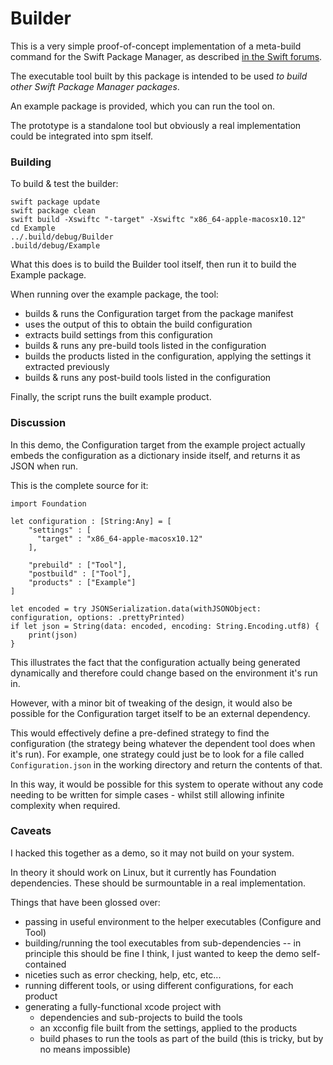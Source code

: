 # Builder

This is a very simple proof-of-concept implementation of a meta-build command for the Swift Package Manager, as described [in the Swift forums](https://forums.swift.org/t/spm-static-dependencies/10152/35?u=samdeane).

The executable tool built by this package is intended to be used _to build other Swift Package Manager packages_.

An example package is provided, which you can run the tool on.

The prototype is a standalone tool but obviously a real implementation could be integrated into spm itself.

### Building 

To build & test the builder:

```
swift package update
swift package clean
swift build -Xswiftc "-target" -Xswiftc "x86_64-apple-macosx10.12"
cd Example
../.build/debug/Builder
.build/debug/Example
```

What this does is to build the Builder tool itself, then run it to build the Example package.

When running over the example package, the tool:

- builds & runs the Configuration target from the package manifest
- uses the output of this to obtain the build configuration
- extracts build settings from this configuration
- builds & runs any pre-build tools listed in the configuration
- builds the products listed in the configuration, applying the settings it extracted previously
- builds & runs any post-build tools listed in the configuration

Finally, the script runs the built example product.

### Discussion

In this demo, the Configuration target from the example project actually embeds the configuration as a dictionary inside itself, and returns it as JSON when run.

This is the complete source for it:

```
import Foundation

let configuration : [String:Any] = [
    "settings" : [
      "target" : "x86_64-apple-macosx10.12"
    ],

    "prebuild" : ["Tool"],
    "postbuild" : ["Tool"],
    "products" : ["Example"]
]

let encoded = try JSONSerialization.data(withJSONObject: configuration, options: .prettyPrinted)
if let json = String(data: encoded, encoding: String.Encoding.utf8) {
    print(json)
}
```

This illustrates the fact that the configuration actually being generated dynamically and therefore could change based on the environment it's run in.

However, with a minor bit of tweaking of the design, it would also be possible for the Configuration target itself to be an external dependency.

This would effectively define a pre-defined strategy to find the configuration (the strategy being whatever the dependent tool does when it's run). For example, one strategy could just be to look for a file called `Configuration.json` in the working directory and return the contents of that.

In this way, it would be possible for this system to operate without any code needing to be written for simple cases - whilst still allowing infinite complexity when required.



### Caveats

I hacked this together as a demo, so it may not build on your system.

In theory it should work on Linux, but it currently has Foundation dependencies. These should be surmountable in a real implementation.

Things that have been glossed over:

- passing in useful environment to the helper executables (Configure and Tool)
- building/running the tool executables from sub-dependencies -- in principle this should be fine I think, I just wanted to keep the demo self-contained
- niceties such as error checking, help, etc, etc...
- running different tools, or using different configurations, for each product
- generating a fully-functional xcode project with
  - dependencies and sub-projects to build the tools
  - an xcconfig file built from the settings, applied to the products
  - build phases to run the tools as part of the build (this is tricky, but by no means impossible)
